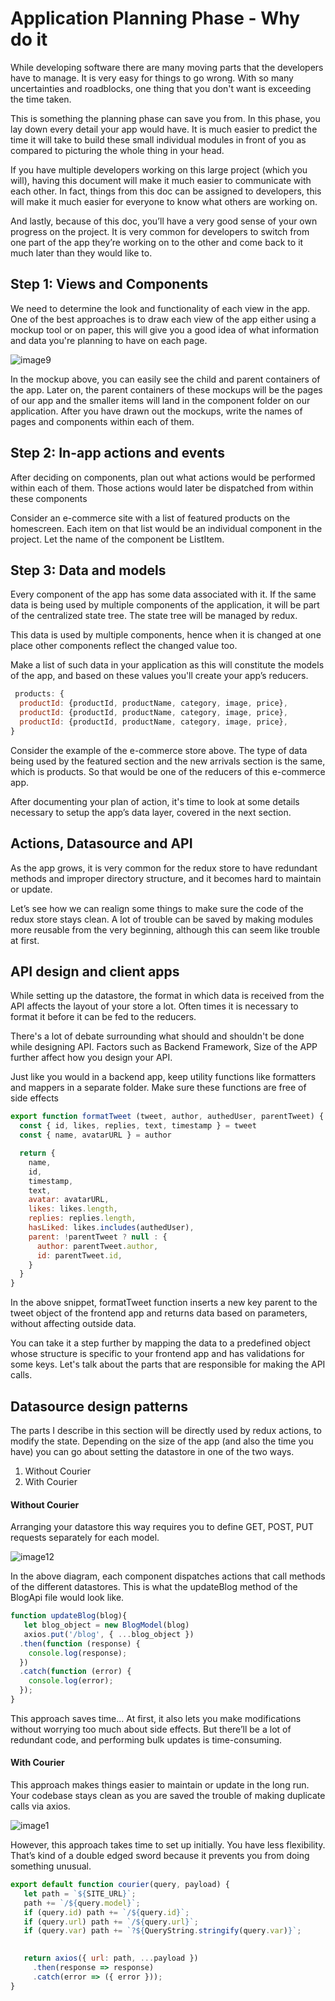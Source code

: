 # Application Planning Phase - Why do it

While developing software there are many moving parts that the developers have to manage. It is very easy for things to go wrong. With so many uncertainties and roadblocks, one thing that you don't want is exceeding the time taken.

This is something the planning phase can save you from. In this phase, you lay down every detail your app would have. It is much easier to predict the time it will take to build these small individual modules in front of you as compared to picturing the whole thing in your head.

If you have multiple developers working on this large project (which you will), having this document will make it much easier to communicate with each other. In fact, things from this doc can be assigned to developers, this will make it much easier for everyone to know what others are working on.

And lastly, because of this doc, you’ll have a very good sense of your own progress on the project. It is very common for developers to switch from one part of the app they’re working on to the other and come back to it much later than they would like to.

## Step 1: Views and Components
We need to determine the look and functionality of each view in the app. One of the best approaches is to draw each view of the app either using a mockup tool or on paper, this will give you a good idea of what information and data you're planning to have on each page.


![image9](https://user-images.githubusercontent.com/23625821/119344346-d71cbb00-bc97-11eb-95c8-a60a35ce6488.png)

In the mockup above, you can easily see the child and parent containers of the app. Later on, the parent containers of these mockups will be the pages of our app and the smaller items will land in the component folder on our application. After you have drawn out the mockups, write the names of pages and components within each of them.

## Step 2: In-app actions and events
After deciding on components, plan out what actions would be performed within each of them. Those actions would later be dispatched from within these components

Consider an e-commerce site with a list of featured products on the homescreen. Each item on that list would be an individual component in the project. Let the name of the component be ListItem.

## Step 3: Data and models
Every component of the app has some data associated with it. If the same data is being used by multiple components of the application, it will be part of the centralized state tree. The state tree will be managed by redux.

This data is used by multiple components, hence when it is changed at one place other components reflect the changed value too.

Make a list of such data in your application as this will constitute the models of the app, and based on these values you'll create your app’s reducers.


```javascript 
 products: {
  productId: {productId, productName, category, image, price},
  productId: {productId, productName, category, image, price},
  productId: {productId, productName, category, image, price},
}
```

Consider the example of the e-commerce store above. The type of data being used by the featured section and the new arrivals section is the same, which is products. So that would be one of the reducers of this e-commerce app.

After documenting your plan of action, it's time to look at some details necessary to setup the app’s data layer, covered in the next section.

## Actions, Datasource and API
As the app grows, it is very common for the redux store to have redundant methods and improper directory structure, and it becomes hard to maintain or update.

Let’s see how we can realign some things to make sure the code of the redux store stays clean. A lot of trouble can be saved by making modules more reusable from the very beginning, although this can seem like trouble at first.

## API design and client apps
While setting up the datastore, the format in which data is received from the API affects the layout of your store a lot. Often times it is necessary to format it before it can be fed to the reducers.

There's a lot of debate surrounding what should and shouldn't be done while designing API. Factors such as Backend Framework, Size of the APP further affect how you design your API.

Just like you would in a backend app, keep utility functions like formatters and mappers in a separate folder. Make sure these functions are free of side effects 

```javascript 
export function formatTweet (tweet, author, authedUser, parentTweet) {
  const { id, likes, replies, text, timestamp } = tweet
  const { name, avatarURL } = author

  return {
    name,
    id,
    timestamp,
    text,
    avatar: avatarURL,
    likes: likes.length,
    replies: replies.length,
    hasLiked: likes.includes(authedUser),
    parent: !parentTweet ? null : {
      author: parentTweet.author,
      id: parentTweet.id,
    }
  }
}
``` 

In the above snippet, formatTweet function inserts a new key parent to the tweet object of the frontend app and returns data based on parameters, without affecting outside data.

You can take it a step further by mapping the data to a predefined object whose structure is specific to your frontend app and has validations for some keys. Let's talk about the parts that are responsible for making the API calls.

## Datasource design patterns
The parts I describe in this section will be directly used by redux actions, to modify the state. Depending on the size of the app (and also the time you have) you can go about setting the datastore in one of the two ways.

1. Without Courier
2. With Courier

#### Without Courier

Arranging your datastore this way requires you to define GET, POST, PUT requests separately for each model.

![image12](https://user-images.githubusercontent.com/23625821/119345147-c7ea3d00-bc98-11eb-870a-6e74ab9681f8.jpg)


In the above diagram, each component dispatches actions that call methods of the different datastores. This is what the updateBlog method of the BlogApi file would look like.
```javascript
function updateBlog(blog){
   let blog_object = new BlogModel(blog) 
   axios.put('/blog', { ...blog_object })
  .then(function (response) {
    console.log(response);
  })
  .catch(function (error) {
    console.log(error);
  });
}
```

This approach saves time... At first, it also lets you make modifications without worrying too much about side effects. But there’ll be a lot of redundant code, and performing bulk updates is time-consuming.

#### With Courier

This approach makes things easier to maintain or update in the long run. Your codebase stays clean as you are saved the trouble of making duplicate calls via axios.


![image1](https://user-images.githubusercontent.com/23625821/119345327-067ff780-bc99-11eb-865f-a84071afaebc.png)


However, this approach takes time to set up initially.  You have less flexibility.  That’s kind of a double edged sword because it prevents you from doing something unusual.

```javascript 
export default function courier(query, payload) {
   let path = `${SITE_URL}`;
   path += `/${query.model}`;
   if (query.id) path += `/${query.id}`;
   if (query.url) path += `/${query.url}`;
   if (query.var) path += `?${QueryString.stringify(query.var)}`;
   

   return axios({ url: path, ...payload })
     .then(response => response)
     .catch(error => ({ error }));
}
```
